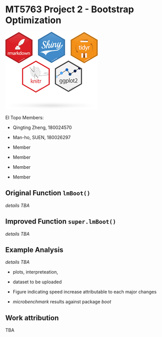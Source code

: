 # MT5763 Project 2 - Bootstrap Optimization

![](https://raw.githubusercontent.com/ladychili/MT5763-Project-2/master/r-packages.png?token=AaldBeYwHauQ1p-x4kRfKTNPYLxc-3Q2ks5b2xckwA%3D%3D)

EI Topo Members:

- Qingting Zheng, 180024570

- Man-ho, SUEN, 180026297

- Member

- Member

- Member

- Member

## Original Function `lmBoot()`

*details TBA*

## Improved Function `super.lmBoot()`

*details TBA*

## Example Analysis

*details TBA* 

- plots, interpreteation, 

- dataset to be uploaded

- Figure indicating speed increase attributable to each major changes

- *microbenchmark* results against package *boot*

## Work attribution

TBA


